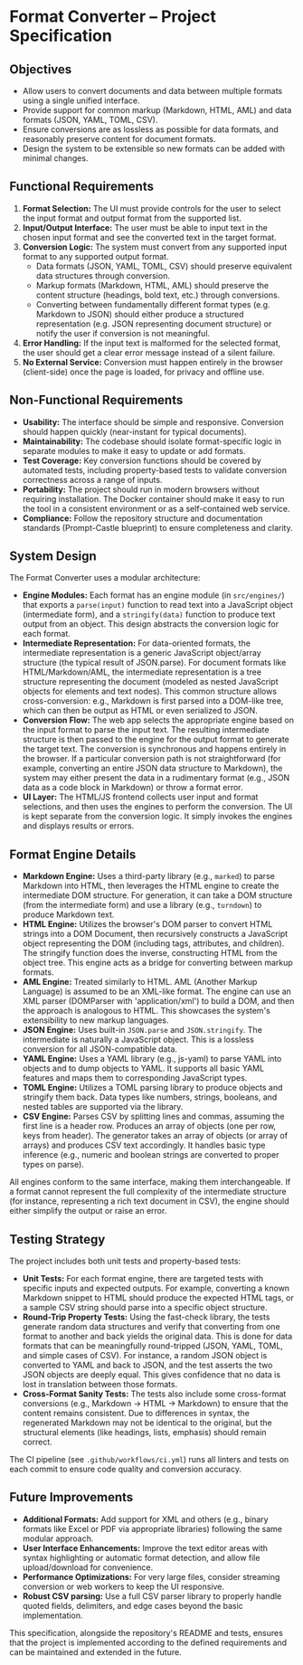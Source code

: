 # Format Converter – Project Specification

## Objectives

- Allow users to convert documents and data between multiple formats using a single unified interface.
- Provide support for common markup (Markdown, HTML, AML) and data formats (JSON, YAML, TOML, CSV).
- Ensure conversions are as lossless as possible for data formats, and reasonably preserve content for document formats.
- Design the system to be extensible so new formats can be added with minimal changes.

## Functional Requirements

1. **Format Selection:** The UI must provide controls for the user to select the input format and output format from the supported list.
2. **Input/Output Interface:** The user must be able to input text in the chosen input format and see the converted text in the target format.
3. **Conversion Logic:** The system must convert from any supported input format to any supported output format. 
   - Data formats (JSON, YAML, TOML, CSV) should preserve equivalent data structures through conversion.
   - Markup formats (Markdown, HTML, AML) should preserve the content structure (headings, bold text, etc.) through conversions.
   - Converting between fundamentally different format types (e.g. Markdown to JSON) should either produce a structured representation (e.g. JSON representing document structure) or notify the user if conversion is not meaningful.
4. **Error Handling:** If the input text is malformed for the selected format, the user should get a clear error message instead of a silent failure.
5. **No External Service:** Conversion must happen entirely in the browser (client-side) once the page is loaded, for privacy and offline use.

## Non-Functional Requirements

- **Usability:** The interface should be simple and responsive. Conversion should happen quickly (near-instant for typical documents).
- **Maintainability:** The codebase should isolate format-specific logic in separate modules to make it easy to update or add formats.
- **Test Coverage:** Key conversion functions should be covered by automated tests, including property-based tests to validate conversion correctness across a range of inputs.
- **Portability:** The project should run in modern browsers without requiring installation. The Docker container should make it easy to run the tool in a consistent environment or as a self-contained web service.
- **Compliance:** Follow the repository structure and documentation standards (Prompt-Castle blueprint) to ensure completeness and clarity.

## System Design

The Format Converter uses a modular architecture:
- **Engine Modules:** Each format has an engine module (in `src/engines/`) that exports a `parse(input)` function to read text into a JavaScript object (intermediate form), and a `stringify(data)` function to produce text output from an object. This design abstracts the conversion logic for each format.
- **Intermediate Representation:** For data-oriented formats, the intermediate representation is a generic JavaScript object/array structure (the typical result of JSON.parse). For document formats like HTML/Markdown/AML, the intermediate representation is a tree structure representing the document (modeled as nested JavaScript objects for elements and text nodes). This common structure allows cross-conversion: e.g., Markdown is first parsed into a DOM-like tree, which can then be output as HTML or even serialized to JSON.
- **Conversion Flow:** The web app selects the appropriate engine based on the input format to parse the input text. The resulting intermediate structure is then passed to the engine for the output format to generate the target text. The conversion is synchronous and happens entirely in the browser. If a particular conversion path is not straightforward (for example, converting an entire JSON data structure to Markdown), the system may either present the data in a rudimentary format (e.g., JSON data as a code block in Markdown) or throw a format error.
- **UI Layer:** The HTML/JS frontend collects user input and format selections, and then uses the engines to perform the conversion. The UI is kept separate from the conversion logic. It simply invokes the engines and displays results or errors.

## Format Engine Details

- **Markdown Engine:** Uses a third-party library (e.g., `marked`) to parse Markdown into HTML, then leverages the HTML engine to create the intermediate DOM structure. For generation, it can take a DOM structure (from the intermediate form) and use a library (e.g., `turndown`) to produce Markdown text.
- **HTML Engine:** Utilizes the browser's DOM parser to convert HTML strings into a DOM Document, then recursively constructs a JavaScript object representing the DOM (including tags, attributes, and children). The stringify function does the inverse, constructing HTML from the object tree. This engine acts as a bridge for converting between markup formats.
- **AML Engine:** Treated similarly to HTML. AML (Another Markup Language) is assumed to be an XML-like format. The engine can use an XML parser (DOMParser with 'application/xml') to build a DOM, and then the approach is analogous to HTML. This showcases the system's extensibility to new markup languages.
- **JSON Engine:** Uses built-in `JSON.parse` and `JSON.stringify`. The intermediate is naturally a JavaScript object. This is a lossless conversion for all JSON-compatible data.
- **YAML Engine:** Uses a YAML library (e.g., js-yaml) to parse YAML into objects and to dump objects to YAML. It supports all basic YAML features and maps them to corresponding JavaScript types.
- **TOML Engine:** Utilizes a TOML parsing library to produce objects and stringify them back. Data types like numbers, strings, booleans, and nested tables are supported via the library.
- **CSV Engine:** Parses CSV by splitting lines and commas, assuming the first line is a header row. Produces an array of objects (one per row, keys from header). The generator takes an array of objects (or array of arrays) and produces CSV text accordingly. It handles basic type inference (e.g., numeric and boolean strings are converted to proper types on parse).

All engines conform to the same interface, making them interchangeable. If a format cannot represent the full complexity of the intermediate structure (for instance, representing a rich text document in CSV), the engine should either simplify the output or raise an error.

## Testing Strategy

The project includes both unit tests and property-based tests:
- **Unit Tests:** For each format engine, there are targeted tests with specific inputs and expected outputs. For example, converting a known Markdown snippet to HTML should produce the expected HTML tags, or a sample CSV string should parse into a specific object structure.
- **Round-Trip Property Tests:** Using the fast-check library, the tests generate random data structures and verify that converting from one format to another and back yields the original data. This is done for data formats that can be meaningfully round-tripped (JSON, YAML, TOML, and simple cases of CSV). For instance, a random JSON object is converted to YAML and back to JSON, and the test asserts the two JSON objects are deeply equal. This gives confidence that no data is lost in translation between those formats.
- **Cross-Format Sanity Tests:** The tests also include some cross-format conversions (e.g., Markdown -> HTML -> Markdown) to ensure that the content remains consistent. Due to differences in syntax, the regenerated Markdown may not be identical to the original, but the structural elements (like headings, lists, emphasis) should remain correct.

The CI pipeline (see `.github/workflows/ci.yml`) runs all linters and tests on each commit to ensure code quality and conversion accuracy.

## Future Improvements

- **Additional Formats:** Add support for XML and others (e.g., binary formats like Excel or PDF via appropriate libraries) following the same modular approach.
- **User Interface Enhancements:** Improve the text editor areas with syntax highlighting or automatic format detection, and allow file upload/download for convenience.
- **Performance Optimizations:** For very large files, consider streaming conversion or web workers to keep the UI responsive.
- **Robust CSV parsing:** Use a full CSV parser library to properly handle quoted fields, delimiters, and edge cases beyond the basic implementation.

This specification, alongside the repository's README and tests, ensures that the project is implemented according to the defined requirements and can be maintained and extended in the future.
